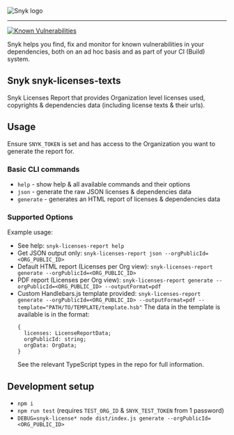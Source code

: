 ![Snyk logo](https://snyk.io/style/asset/logo/snyk-print.svg)

***

[![Known Vulnerabilities](https://snyk.io/test/github/snyk-tech-services/snyk-licenses-texts/badge.svg)](https://snyk.io/test/github/snyk-tech-services/snyk-licenses-texts)

Snyk helps you find, fix and monitor for known vulnerabilities in your dependencies, both on an ad hoc basis and as part of your CI (Build) system.

## Snyk snyk-licenses-texts
Snyk Licenses Report that provides Organization level licenses used, copyrights & dependencies data (including license texts & their urls).

## Usage
Ensure `SNYK_TOKEN` is set and has access to the Organization you want to generate the report for.

### Basic CLI commands
- `help` - show help & all available commands and their options
- `json` - generate the raw JSON licenses & dependencies data
- `generate` - generates an HTML report of licenses & dependencies data

### Supported Options
Example usage:
- See help:
  `snyk-licenses-report help`
- Get JSON output only:
  `snyk-licenses-report json --orgPublicId=<ORG_PUBLIC_ID>`
- Default HTML report (Licenses per Org view):
  `snyk-licenses-report generate --orgPublicId=<ORG_PUBLIC_ID>`
- PDF report (Licenses per Org view):
  `snyk-licenses-report generate --orgPublicId=<ORG_PUBLIC_ID> --outputFormat=pdf`
- Custom Handlebars.js template provided:
  `snyk-licenses-report generate --orgPublicId=<ORG_PUBLIC_ID> --outputFormat=pdf --template="PATH/TO/TEMPLATE/template.hsb"`
  The data in the template is available is in the format:
  ```
  {
    licenses: LicenseReportData;
    orgPublicId: string;
    orgData: OrgData;
  }
  ```
  See the relevant TypeScript types in the repo for full information.

## Development setup
- `npm i`
- `npm run test` (requires `TEST_ORG_ID` & `SNYK_TEST_TOKEN` from 1 password)
- `DEBUG=snyk-license* node dist/index.js generate --orgPublicId=<ORG_PUBLIC_ID>`
